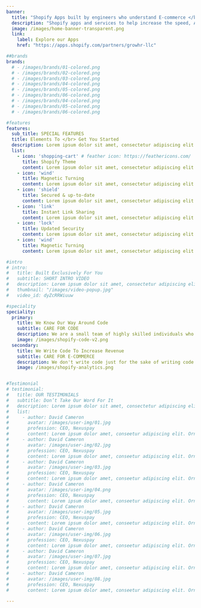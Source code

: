 ```yaml
---
banner:
  title: "Shopify Apps built by engineers who understand E-commerce </br>"
  description: "Shopify apps and services to help increase the speed, AOV, and CR of your store."
  image: /images/home-banner-transparent.png
  link:
    label: Explore our Apps
    href: "https://apps.shopify.com/partners/growhr-llc"

##brands
brands:
  # - /images/brands/01-colored.png
  # - /images/brands/02-colored.png
  # - /images/brands/03-colored.png
  # - /images/brands/04-colored.png
  # - /images/brands/05-colored.png
  # - /images/brands/06-colored.png
  # - /images/brands/04-colored.png
  # - /images/brands/05-colored.png
  # - /images/brands/06-colored.png

#features
features:
  sub_title: SPECIAL FEATURES
  title: Elements To </br> Get You Started
  description: Lorem ipsum dolor sit amet, consectetur adipiscing elit. Morbi egestas </br> Werat viverra id et aliquet. vulputate egestas sollicitudin.
  list:
    - icon: 'shopping-cart' # feather icon: https://feathericons.com/
      title: Shopify Theme
      content: Lorem ipsum dolor sit amet, consectetur adipiscing elit. Neque enim id diam ornare volutpat in sagitis, aliquet. Arcu cursus
    - icon: 'wind'
      title: Magnetic Turning
      content: Lorem ipsum dolor sit amet, consectetur adipiscing elit. Neque enim id diam ornare volutpat in sagitis, aliquet. Arcu cursus
    - icon: 'shield'
      title: Secured & up-to-date
      content: Lorem ipsum dolor sit amet, consectetur adipiscing elit. Neque enim id diam ornare volutpat in sagitis, aliquet. Arcu cursus
    - icon: 'link'
      title: Instant Link Sharing
      content: Lorem ipsum dolor sit amet, consectetur adipiscing elit. Neque enim id diam ornare volutpat in sagitis, aliquet. Arcu cursus
    - icon: 'lock'
      title: Updated Security
      content: Lorem ipsum dolor sit amet, consectetur adipiscing elit. Neque enim id diam ornare volutpat in sagitis, aliquet. Arcu cursus
    - icon: 'wind'
      title: Magnetic Turning
      content: Lorem ipsum dolor sit amet, consectetur adipiscing elit. Neque enim id diam ornare volutpat in sagitis, aliquet. Arcu cursus

#intro
# intro:
#   title: Built Exclusively For You
#   subtitle: SHORT INTRO VIDEO
#   description: Lorem ipsum dolor sit amet, consectetur adipiscing elit. Morbi egestas </br> Werat viverra id et aliquet. vulputate egestas sollicitudin.
#   thumbnail: "/images/video-popup.jpg"
#   video_id: dyZcRRWiuuw

#speciality
speciality:
  primary:
    title: We Know Our Way Around Code
    subtitle: CARE FOR CODE
    description: We are a small team of highly skilled individuals who have a lot of experience building different scale systems, e-commerce solutions, and integrating with other systems to make sure everything works flawlessly. <br/> <br/> In e-commerce, every second counts. The slower your store is, the more customers you lose. That's why we focus on only deploying the fastest and highest quality code.
    image: /images/shopify-code-v2.png
  secondary:
    title: We Write Code To Increase Revenue
    subtitle: CARE FOR E-COMMERCE
    description: We don't write code just for the sake of writing code. Every piece of code needs to have a reason, and a desired outcome. Our goal is to help you increase either AOV, CR, loading speed, etc., not write a perfect nerdy code. <br/> <br/> E-commerce is a sector that we care for and where we see our future. By writing code only when necessary, we can help more merchants like you and elevate e-commerce.
    image: /images/shopify-analytics.png


#Testimonial
# testimonial:
#   title: OUR TESTIMONIALS
#   subtitle: Don’t Take Our Word For It
#   description: Lorem ipsum dolor sit amet, consectetur adipiscing elit. Morbi egestas </br> Werat viverra id et aliquet. vulputate egestas sollicitudin.
#   list:
#     - author: David Cameron
#       avatar: /images/user-img/01.jpg
#       profession: CEO, Nexuspay
#       content: Lorem ipsum dolor amet, conseetur adipiscing elit. Ornare quam porta arcu congue felis volutpat. Vitae lectudbfs pellentesque vitae dolor
#     - author: David Cameron
#       avatar: /images/user-img/02.jpg
#       profession: CEO, Nexuspay
#       content: Lorem ipsum dolor amet, conseetur adipiscing elit. Ornare quam porta arcu congue felis volutpat. Vitae lectudbfs pellentesque vitae dolor
#     - author: David Cameron
#       avatar: /images/user-img/03.jpg
#       profession: CEO, Nexuspay
#       content: Lorem ipsum dolor amet, conseetur adipiscing elit. Ornare quam porta arcu congue felis volutpat. Vitae lectudbfs pellentesque vitae dolor
#     - author: David Cameron
#       avatar: /images/user-img/04.png
#       profession: CEO, Nexuspay
#       content: Lorem ipsum dolor amet, conseetur adipiscing elit. Ornare quam porta arcu congue felis volutpat. Vitae lectudbfs pellentesque vitae dolor
#     - author: David Cameron
#       avatar: /images/user-img/05.jpg
#       profession: CEO, Nexuspay
#       content: Lorem ipsum dolor amet, conseetur adipiscing elit. Ornare quam porta arcu congue felis volutpat. Vitae lectudbfs pellentesque vitae dolor
#     - author: David Cameron
#       avatar: /images/user-img/06.jpg
#       profession: CEO, Nexuspay
#       content: Lorem ipsum dolor amet, conseetur adipiscing elit. Ornare quam porta arcu congue felis volutpat. Vitae lectudbfs pellentesque vitae dolor
#     - author: David Cameron
#       avatar: /images/user-img/07.jpg
#       profession: CEO, Nexuspay
#       content: Lorem ipsum dolor amet, conseetur adipiscing elit. Ornare quam porta arcu congue felis volutpat. Vitae lectudbfs pellentesque vitae dolor
#     - author: David Cameron
#       avatar: /images/user-img/08.jpg
#       profession: CEO, Nexuspay
#       content: Lorem ipsum dolor amet, conseetur adipiscing elit. Ornare quam porta arcu congue felis volutpat. Vitae lectudbfs pellentesque vitae dolor

---
```

